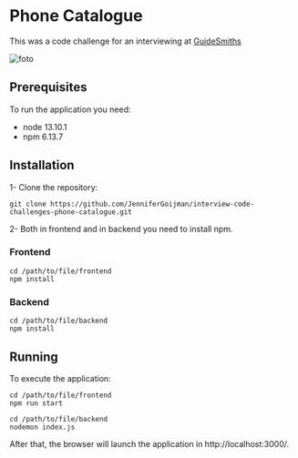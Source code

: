 # Phone Catalogue

This was a code challenge for an interviewing at [GuideSmiths](https://github.com/guidesmiths)

![foto](frontend/src/img/readme/phone-catalogue.png)

## Prerequisites

To run the application you need:
- node 13.10.1
- npm 6.13.7

## Installation

1- Clone the repository:

```
git clone https://github.com/JenniferGoijman/interview-code-challenges-phone-catalogue.git
```

2- Both in frontend and in backend you need to install npm.

### Frontend

```
cd /path/to/file/frontend
npm install
```

### Backend

```
cd /path/to/file/backend
npm install
```

## Running

To execute the application:

```
cd /path/to/file/frontend
npm run start
```

```
cd /path/to/file/backend
nodemon index.js
```

After that, the browser will launch the application in http://localhost:3000/.